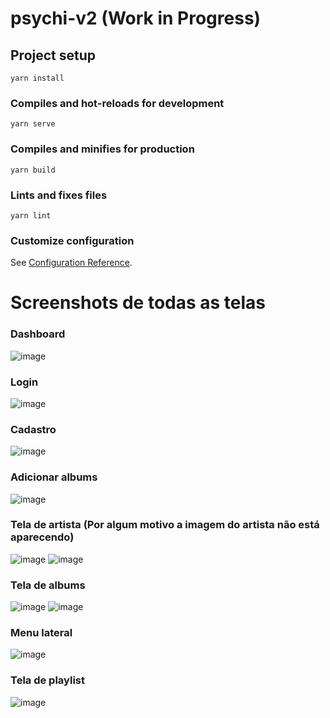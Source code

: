 # psychi-v2 (Work in Progress)

## Project setup
```
yarn install
```

### Compiles and hot-reloads for development
```
yarn serve
```

### Compiles and minifies for production
```
yarn build
```

### Lints and fixes files
```
yarn lint
```

### Customize configuration
See [Configuration Reference](https://cli.vuejs.org/config/).

# Screenshots de todas as telas

### Dashboard
![image](https://user-images.githubusercontent.com/50748653/135726085-f7e3734c-40eb-4760-a44d-b1c1474c694b.png)

### Login
![image](https://user-images.githubusercontent.com/50748653/135726093-012bb2c2-310d-43b6-8551-9eb7248d617b.png)

### Cadastro
![image](https://user-images.githubusercontent.com/50748653/135726109-93f7bbc7-d3e3-4e58-9d84-d42238e0f698.png)

### Adicionar albums
![image](https://user-images.githubusercontent.com/50748653/135726129-5f22fd53-1cbb-4f43-a492-abb2a9a89e26.png)

### Tela de artista (Por algum motivo a imagem do artista não está aparecendo)
![image](https://user-images.githubusercontent.com/50748653/135726163-30d0b439-db20-434c-bf6d-05ac9a9a6063.png)
![image](https://user-images.githubusercontent.com/50748653/135726167-59c019e6-1c26-4910-9ebe-b72d5706c64c.png)

### Tela de albums
![image](https://user-images.githubusercontent.com/50748653/135726173-8c88f1ab-f336-4dc7-9ad9-a8e8df5b8735.png)
![image](https://user-images.githubusercontent.com/50748653/135726180-7b5e0753-ecc6-40b4-90a3-bfa9bd524ec0.png)

### Menu lateral
![image](https://user-images.githubusercontent.com/50748653/135726190-39f8d6a1-2173-420b-9c37-c0d499968640.png)

### Tela de playlist
![image](https://user-images.githubusercontent.com/50748653/135726198-44cdde9f-4245-42e8-a548-4a00db973d4d.png)

